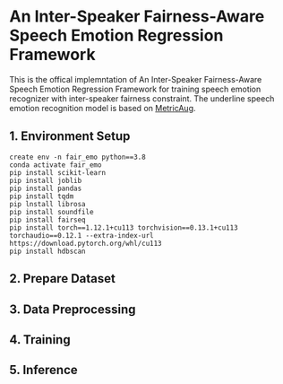 # An Inter-Speaker Fairness-Aware Speech Emotion Regression Framework
This is the offical implemntation of An Inter-Speaker Fairness-Aware Speech Emotion Regression Framework for training speech emotion recognizer with inter-speaker fairness constraint.
The underline speech emotion recognition model is based on [MetricAug](https://github.com/crowpeter/MetricAug).
## 1. Environment Setup
```
create env -n fair_emo python==3.8
conda activate fair_emo
pip install scikit-learn  
pip install joblib  
pip install pandas  
pip install tqdm  
pip lnstall librosa  
pip install soundfile  
pip install fairseq  
pip install torch==1.12.1+cu113 torchvision==0.13.1+cu113 torchaudio==0.12.1 --extra-index-url https://download.pytorch.org/whl/cu113  
pip install hdbscan
```
## 2. Prepare Dataset
## 3. Data Preprocessing
## 4. Training
## 5. Inference
